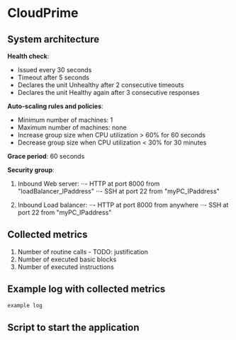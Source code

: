 # CloudPrime


## System architecture

**Health check**:
- Issued every 30 seconds
- Timeout after 5 seconds
- Declares the unit Unhealthy after 2 consecutive timeouts
- Declares the unit Healthy again after 3 consecutive responses

**Auto-scaling rules and policies**:
- Minimum number of machines: 1
- Maximum number of machines: none
- Increase group size when CPU utilization > 60% for 60 seconds
- Decrease group size when CPU utilization < 30% for 30 minutes
    
**Grace period**: 60 seconds
    
**Security group**:

1. Inbound Web server:
⋅⋅- HTTP at port 8000 from "loadBalancer_IPaddress"
⋅⋅- SSH  at port 22   from "myPC_IPaddress"

2. Inbound Load balancer:
⋅⋅- HTTP at port 8000 from anywhere
⋅⋅- SSH  at port 22   from "myPC_IPaddress"

## Collected metrics

1. Number of routine calls - TODO: justification
2. Number of executed basic blocks
3. Number of executed instructions

## Example log with collected metrics

```bash
example log
```

## Script to start the application